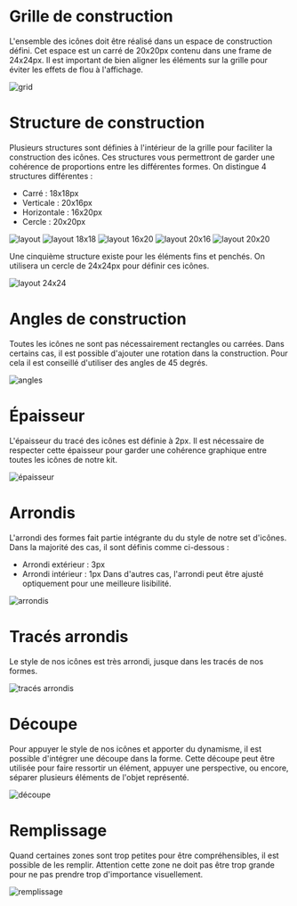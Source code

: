 # Grille de construction
L'ensemble des icônes doit être réalisé dans un espace de construction défini. Cet espace est un carré de 20x20px contenu dans une frame de 24x24px. Il est important de bien aligner les éléments sur la grille pour éviter les effets de flou à l'affichage.

![grid](guidelines/visual-identity/iconography/images/grid.png)

# Structure de construction

Plusieurs structures sont définies à l'intérieur de la grille pour faciliter la construction des icônes. Ces structures vous permettront de garder une cohérence de proportions entre les différentes formes.
On distingue 4 structures différentes :
- Carré : 18x18px
- Verticale : 20x16px
- Horizontale : 16x20px
- Cercle : 20x20px

![layout](guidelines/visual-identity/iconography/images/layout.png)
![layout 18x18](guidelines/visual-identity/iconography/images/layout18x18.png)
![layout 16x20](guidelines/visual-identity/iconography/images/layout16x20.png)
![layout 20x16](guidelines/visual-identity/iconography/images/layout20x16.png)
![layout 20x20](guidelines/visual-identity/iconography/images/layout20x20.png)

Une cinquième structure existe pour les éléments fins et penchés. On utilisera un cercle de 24x24px pour définir ces icônes.

![layout 24x24](guidelines/visual-identity/iconography/images/layout24x24.png)

# Angles de construction

Toutes les icônes ne sont pas nécessairement rectangles ou carrées. Dans certains cas, il est possible d'ajouter une rotation dans la construction. Pour cela il est conseillé d'utiliser des angles de 45 degrés.

![angles](guidelines/visual-identity/iconography/images/angles.png)

# Épaisseur

L'épaisseur du tracé des icônes est définie à 2px. Il est nécessaire de respecter cette épaisseur pour garder une cohérence graphique entre toutes les icônes de notre kit.

![épaisseur](guidelines/visual-identity/iconography/images/thickness.png)

# Arrondis

L'arrondi des formes fait partie intégrante du du style de notre set d'icônes. Dans la majorité des cas, il sont définis comme ci-dessous :
- Arrondi extérieur : 3px
- Arrondi intérieur : 1px
Dans d'autres cas, l'arrondi peut être ajusté optiquement pour une meilleure lisibilité.

![arrondis](guidelines/visual-identity/iconography/images/radius.png)

# Tracés arrondis

Le style de nos icônes est très arrondi, jusque dans les tracés de nos formes.

![tracés arrondis](guidelines/visual-identity/iconography/images/round_cap.png)

# Découpe

Pour appuyer le style de nos icônes et apporter du dynamisme, il est possible d'intégrer une découpe dans la forme. Cette découpe peut être utilisée pour faire ressortir un élément, appuyer une perspective, ou encore, séparer plusieurs éléments de l'objet représenté.

![découpe](guidelines/visual-identity/iconography/images/clipping.png)

# Remplissage

Quand certaines zones sont trop petites pour être compréhensibles, il est possible de les remplir. Attention cette zone ne doit pas être trop grande pour ne pas prendre trop d'importance visuellement.

![remplissage](guidelines/visual-identity/iconography/images/filled_parts.png)
